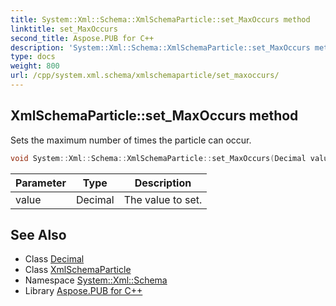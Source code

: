 ```yaml
---
title: System::Xml::Schema::XmlSchemaParticle::set_MaxOccurs method
linktitle: set_MaxOccurs
second_title: Aspose.PUB for C++
description: 'System::Xml::Schema::XmlSchemaParticle::set_MaxOccurs method. Sets the maximum number of times the particle can occur in C++.'
type: docs
weight: 800
url: /cpp/system.xml.schema/xmlschemaparticle/set_maxoccurs/
---
```

## XmlSchemaParticle::set_MaxOccurs method


Sets the maximum number of times the particle can occur.

```cpp
void System::Xml::Schema::XmlSchemaParticle::set_MaxOccurs(Decimal value)
```


| Parameter | Type | Description |
| --- | --- | --- |
| value | Decimal | The value to set. |

## See Also

* Class [Decimal](../../../system/decimal/)
* Class [XmlSchemaParticle](../)
* Namespace [System::Xml::Schema](../../)
* Library [Aspose.PUB for C++](../../../)
